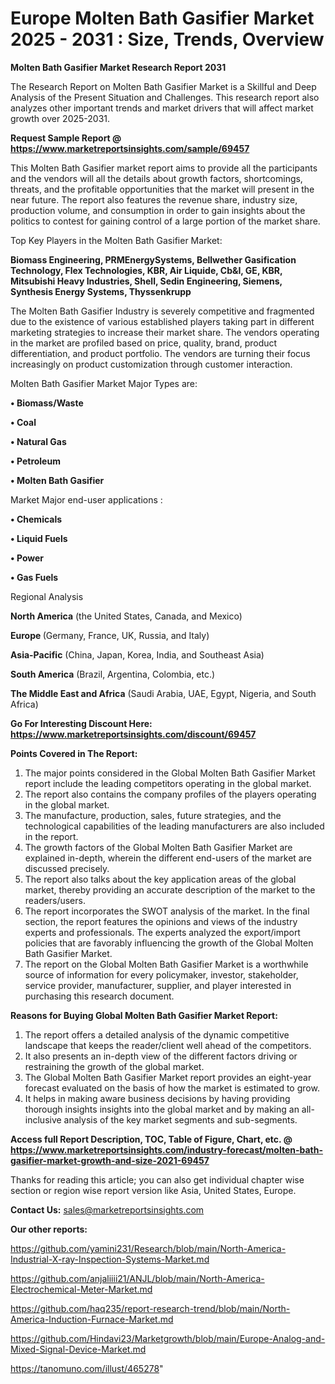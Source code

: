 # Europe Molten Bath Gasifier Market 2025 - 2031 : Size, Trends, Overview

<strong>Molten Bath Gasifier Market Research Report 2031</strong>

The Research Report on Molten Bath Gasifier Market is a Skillful and Deep Analysis of the Present Situation and Challenges. This research report also analyzes other important trends and market drivers that will affect market growth over 2025-2031.

<strong>Request Sample Report @ <a href=https://www.marketreportsinsights.com/sample/69457>https://www.marketreportsinsights.com/sample/69457</a></strong>

This Molten Bath Gasifier market report aims to provide all the participants and the vendors will all the details about growth factors, shortcomings, threats, and the profitable opportunities that the market will present in the near future. The report also features the revenue share, industry size, production volume, and consumption in order to gain insights about the politics to contest for gaining control of a large portion of the market share.

Top Key Players in the Molten Bath Gasifier Market:

<strong>Biomass Engineering, PRMEnergySystems, Bellwether Gasification Technology, Flex Technologies, KBR, Air Liquide, Cb&I, GE, KBR, Mitsubishi Heavy Industries, Shell, Sedin Engineering, Siemens, Synthesis Energy Systems, Thyssenkrupp</strong>

The Molten Bath Gasifier Industry is severely competitive and fragmented due to the existence of various established players taking part in different marketing strategies to increase their market share. The vendors operating in the market are profiled based on price, quality, brand, product differentiation, and product portfolio. The vendors are turning their focus increasingly on product customization through customer interaction.

Molten Bath Gasifier Market Major Types are:

<strong>• Biomass/Waste

• Coal

• Natural Gas

• Petroleum

• Molten Bath Gasifier</strong>

Market Major end-user applications :

<strong>• Chemicals

• Liquid Fuels

• Power

• Gas Fuels</strong>

Regional Analysis

</u><strong><b>North America</b></strong> (the United States, Canada, and Mexico)

<strong><b>Europe </b></strong>(Germany, France, UK, Russia, and Italy)

<strong><b>Asia-Pacific</b></strong> (China, Japan, Korea, India, and Southeast Asia)

<strong><b>South America</b></strong> (Brazil, Argentina, Colombia, etc.)

<strong><b>The Middle East and Africa</b></strong> (Saudi Arabia, UAE, Egypt, Nigeria, and South Africa)

<strong>Go For Interesting Discount Here: <a href=https://www.marketreportsinsights.com/discount/69457>https://www.marketreportsinsights.com/discount/69457</a></strong>

<strong>Points Covered in The Report:</strong>
<ol>
  <li>The major points considered in the Global Molten Bath Gasifier Market report include the leading competitors operating in the global market.</li>
  <li>The report also contains the company profiles of the players operating in the global market.</li>
  <li>The manufacture, production, sales, future strategies, and the technological capabilities of the leading manufacturers are also included in the report.</li>
  <li>The growth factors of the Global Molten Bath Gasifier Market are explained in-depth, wherein the different end-users of the market are discussed precisely.</li>
  <li>The report also talks about the key application areas of the global market, thereby providing an accurate description of the market to the readers/users.</li>
  <li>The report incorporates the SWOT analysis of the market. In the final section, the report features the opinions and views of the industry experts and professionals. The experts analyzed the export/import policies that are favorably influencing the growth of the Global Molten Bath Gasifier Market.</li>
  <li>The report on the Global Molten Bath Gasifier Market is a worthwhile source of information for every policymaker, investor, stakeholder, service provider, manufacturer, supplier, and player interested in purchasing this research document.</li>
</ol>
<strong>Reasons for Buying Global Molten Bath Gasifier Market Report:</strong>

<ol>
  <li>The report offers a detailed analysis of the dynamic competitive landscape that keeps the reader/client well ahead of the competitors.</li>
  <li>It also presents an in-depth view of the different factors driving or restraining the growth of the global market.</li>
  <li>The Global Molten Bath Gasifier Market report provides an eight-year forecast evaluated on the basis of how the market is estimated to grow.</li>
  <li>It helps in making aware business decisions by having providing thorough insights insights into the global market and by making an all-inclusive analysis of the key market segments and sub-segments.</li>
</ol>
<strong>Access full Report Description, TOC, Table of Figure, Chart, etc. @ <a href=https://www.marketreportsinsights.com/industry-forecast/molten-bath-gasifier-market-growth-and-size-2021-69457>https://www.marketreportsinsights.com/industry-forecast/molten-bath-gasifier-market-growth-and-size-2021-69457</a></strong>


Thanks for reading this article; you can also get individual chapter wise section or region wise report version like Asia, United States, Europe.

<strong>Contact Us:</strong>
sales@marketreportsinsights.com

<strong>Our other reports:</strong>

<a href=https://github.com/yamini231/Research/blob/main/North-America-Industrial-X-ray-Inspection-Systems-Market.md>https://github.com/yamini231/Research/blob/main/North-America-Industrial-X-ray-Inspection-Systems-Market.md</a>

<a href=https://github.com/anjaliiii21/ANJL/blob/main/North-America-Electrochemical-Meter-Market.md>https://github.com/anjaliiii21/ANJL/blob/main/North-America-Electrochemical-Meter-Market.md</a>

<a href=https://github.com/haq235/report-research-trend/blob/main/North-America-Induction-Furnace-Market.md>https://github.com/haq235/report-research-trend/blob/main/North-America-Induction-Furnace-Market.md</a>

<a href=https://github.com/Hindavi23/Marketgrowth/blob/main/Europe-Analog-and-Mixed-Signal-Device-Market.md>https://github.com/Hindavi23/Marketgrowth/blob/main/Europe-Analog-and-Mixed-Signal-Device-Market.md</a>

<a href=https://tanomuno.com/illust/465278>https://tanomuno.com/illust/465278</a>"
